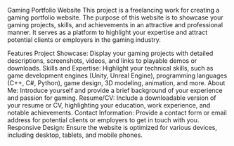 Gaming Portfolio Website
This project is a freelancing work for creating a gaming portfolio website. The purpose of this website is to showcase your gaming projects, skills, and achievements in an attractive and professional manner. It serves as a platform to highlight your expertise and attract potential clients or employers in the gaming industry.

Features
Project Showcase: Display your gaming projects with detailed descriptions, screenshots, videos, and links to playable demos or downloads.
Skills and Expertise: Highlight your technical skills, such as game development engines (Unity, Unreal Engine), programming languages (C++, C#, Python), game design, 3D modeling, animation, and more.
About Me: Introduce yourself and provide a brief background of your experience and passion for gaming.
Resume/CV: Include a downloadable version of your resume or CV, highlighting your education, work experience, and notable achievements.
Contact Information: Provide a contact form or email address for potential clients or employers to get in touch with you.
Responsive Design: Ensure the website is optimized for various devices, including desktop, tablets, and mobile phones.
